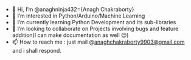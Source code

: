 - 👋 Hi, I’m @anaghninja432={Anagh Chakraborty}
- 👀 I’m interested in Python/Arduino/Machine Learning
- 🌱 I’m currently learning Python Development and its sub-libraries
- 💞️ I’m looking to collaborate on Projects involving bugs and feature addition(I can make documentation as well 😊)
- 📫 How to reach me : just mail @anaghchakraborty9903@gmail.com and i shall respond.

